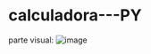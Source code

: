 # calculadora---PY

parte visual: ![image](https://github.com/HelenDellaRoveri/calculadora---PY/assets/86626344/4633964d-239f-401b-8445-df7544380f9c)
